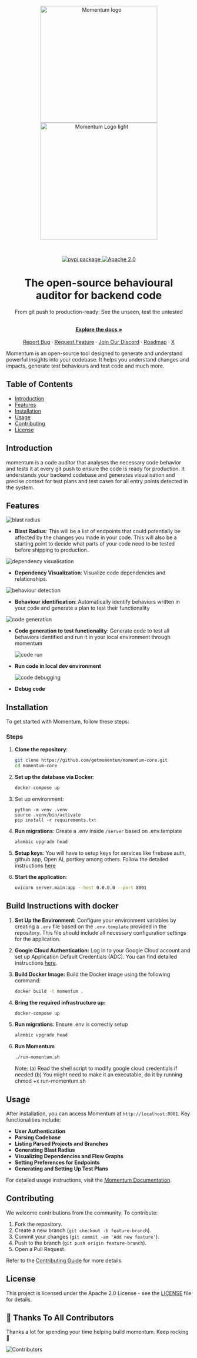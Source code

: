 <p align="center">
  <a href="https://momentum.sh?utm_source=github//#gh-dark-mode-only">
    <img src="https://github.com/getmomentum/momentum-core/assets/19893222/7b3212c0-2635-4a7c-a15d-fee488a0f471" width="318px" alt="Momentum logo" />
  </a>
  <a href="https://momentum.sh?utm_source=github//#gh-light-mode-only">
    <source media="(prefers-color-scheme: dark)">
    <img alt="Momentum Logo light" src="https://github.com/getmomentum/momentum-core/assets/19893222/285fe228-770e-43ed-9eb8-968d46eaafeb" width="318px"/>
  </a>
</p>

<br/>

<p align="center">
  <a href="https://pypi.org/project/momentum-cli/">
    <img src="https://img.shields.io/pypi/v/momentum-cli" alt="pypi package">
  </a>
  <a href="https://github.com/getmomentum/momentum-core/blob/main/LICENSE">
    <img src="https://img.shields.io/github/license/getmomentum/momentum-core" alt="Apache 2.0">
  </a>
</p>

<h1 align="center">
  The open-source behavioural auditor for backend code
</h1>

<div align="center">
  From git push to production-ready: See the unseen, test the untested
</div>

<p align="center">
  <br />
  <a href="https://docs.momentum.sh" rel="dofollow"><strong>Explore the docs »</strong></a>
  <br />

<br/>
  <a href="https://github.com/getmomentum/momentum-core/issues/new?assignees=&labels=type%3A+bug&template=bug_report.yml&title=%F0%9F%90%9B+Bug+Report%3A+">Report Bug</a>
  ·
  <a href="https://github.com/getmomentum/momentum-core/issues/new?assignees=&labels=feature&template=feature_request.yml&title=%F0%9F%9A%80+Feature%3A+">Request Feature</a>
  ·
<a href="https://discord.gg/z6tj9Ufc">Join Our Discord</a>
  ·
  <a href="https://momentum.sh">Roadmap</a>
  ·
  <a href="https://twitter.com/momentumdotsh">X</a>
  
</p>


Momentum is an open-source tool designed to generate and understand powerful insights into your codebase. It helps you understand changes and impacts, generate test behaviours and test code and much more. 

## Table of Contents

- [Introduction](#introduction)
- [Features](#features)
- [Installation](#installation)
- [Usage](#usage)
- [Contributing](#contributing)
- [License](#license)

## Introduction

momentum is a code auditor that analyses the necessary code behavior and tests it at every git push to ensure the code is ready for production.
It understands your backend codebase and generates visualisation and precise context for test plans and test cases for all entry points detected in the system.

## Features

<img title="blast radius" alt="blast radius" src="https://github.com/getmomentum/momentum-core/assets/19893222/195432e7-1444-4964-8a55-37410116897e">

- **Blast Radius**: This will be a list of endpoints that could potentially be affected by the changes you made in your code. This will also be a starting point to decide what parts of your code need to be tested before shipping to production..

<img title="dependency visualisation" alt="dependency visualisation" src="https://github.com/getmomentum/momentum-core/assets/19893222/7d4356be-2868-48e5-9f42-7a296a86d6f5">

- **Dependency Visualization**: Visualize code dependencies and relationships.
  
<img title="behaviuor detection" alt="behaviour detection" src="https://github.com/getmomentum/momentum-core/assets/19893222/f80469af-f16c-498f-97b9-c504a27242cd">

- **Behaviour identification**: Automatically identify behaviors written in your code and generate a plan to test their functionality

<img title="code generation" alt="code generation" src="https://github.com/getmomentum/momentum-core/assets/19893222/942dfcfd-6a35-4dca-af48-f14b9fcd0413">

- **Code generation to test functionality**: Generate code to test all behaviors identified and run it in your local environment through momentum

  <img title="code run" alt="code run" src="https://github.com/getmomentum/momentum-core/assets/19893222/6d935599-5475-4be9-a611-495e888875ad">
  
- **Run code in local dev environment**

  <img title="code debugging" alt="code debugging" src="https://github.com/getmomentum/momentum-core/assets/19893222/2340a38f-c812-42e9-af56-e2684cf0722b">

- **Debug code**

## Installation

To get started with Momentum, follow these steps:

### Steps

1. **Clone the repository**:
    ```bash
    git clone https://github.com/getmomentum/momentum-core.git
    cd momentum-core
    ```

2. **Set up the database via Docker**:
    ```bash
    docker-compose up
    ```

3. Set up environment: 
   ```
   python -m venv .venv
   source .venv/bin/activate
   pip install -r requirements.txt
   ```
4. **Run migrations**:
   Create a .env inside `/server` based on .env.template
    ```bash
    alembic upgrade head
    ```

5. **Setup keys**: 
   You will have to setup keys for services like firebase auth, github app, Open AI, portkey among others. 
   Follow the detailed instructions [here](https://docs.momentum.sh/getting-started/installation/cloud-integrations)
   
6. **Start the application**:
    ```bash
    uvicorn server.main:app --host 0.0.0.0 --port 8001
    ```

## Build Instructions with docker

1. **Set Up the Environment:**
   Configure your environment variables by creating a `.env` file based on the `.env.template` provided in the repository. 
   This file should include all necessary configuration settings for the application.

2. **Google Cloud Authentication:**
   Log in to your Google Cloud account and set up Application Default Credentials (ADC). 
   You can find detailed instructions [here](https://cloud.google.com/docs/authentication/provide-credentials-adc#how-to).

3. **Build Docker Image:**
   Build the Docker image using the following command:
   ```bash
   docker build -t momentum .
   ```

4. **Bring the required infrastructure up:**
    ```bash
   docker-compose up
   ```
    
5. **Run migrations**:
   Ensure .env is correctly setup
    ```bash
    alembic upgrade head
    ```
    
6. **Run Momentum**
    ```bash
   ./run-momentum.sh
   ```
   Note: 
   (a) Read the shell script to modify google cloud credentials if needed
   (b) You might need to make it an executable, do it by running chmod +x run-momentum.sh

## Usage

After installation, you can access Momentum at `http://localhost:8001`. Key functionalities include:

- **User Authentication**
- **Parsing Codebase**
- **Listing Parsed Projects and Branches**
- **Generating Blast Radius**
- **Visualizing Dependencies and Flow Graphs**
- **Setting Preferences for Endpoints**
- **Generating and Setting Up Test Plans**


For detailed usage instructions, visit the [Momentum Documentation](https://docs.momentum.sh).

## Contributing

We welcome contributions from the community. To contribute:

1. Fork the repository.
2. Create a new branch (`git checkout -b feature-branch`).
3. Commit your changes (`git commit -am 'Add new feature'`).
4. Push to the branch (`git push origin feature-branch`).
5. Open a Pull Request.

Refer to the [Contributing Guide](https://docs.momentum.sh/introduction-to-momentum/contributing-to-momentum) for more details.

## License

This project is licensed under the Apache 2.0 License - see the [LICENSE](LICENSE) file for details.

## 💪 Thanks To All Contributors

Thanks a lot for spending your time helping build momentum. Keep rocking 🥂

<img src="https://contributors-img.web.app/image?repo=getmomentum/momentum-core" alt="Contributors"/>
